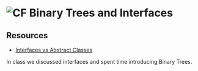 # ![CF](http://i.imgur.com/7v5ASc8.png) Binary Trees and Interfaces

## Resources
* [Interfaces vs Abstract Classes](https://www.geeksforgeeks.org/difference-between-abstract-class-and-interface-in-java/)

In class we discussed interfaces and spent time introducing Binary Trees.
